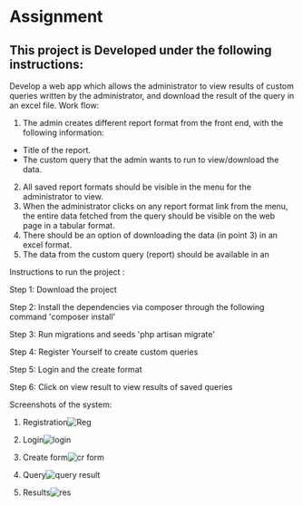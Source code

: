 # Assignment
This project is Developed under the following instructions:
-----------------------------------------------------------

Develop a web app which allows the administrator to view results of custom queries
written by the administrator, and download the result of the query in an excel file.
Work flow:
1. The admin creates different report format from the front end, with the following
information:
- Title of the report.
- The custom query that the admin wants to run to view/download the data.
2. All saved report formats should be visible in the menu for the administrator to view.
3. When the administrator clicks on any report format link from the menu, the entire
data fetched from the query should be visible on the web page in a tabular format.
4. There should be an option of downloading the data (in point 3) in an excel format.
5. The data from the custom query (report) should be available in an

Instructions to run the project :

Step 1: Download the project

Step 2: Install the dependencies via composer through the following command
 'composer install'

Step 3: Run migrations and seeds
 'php artisan migrate'

Step 4: Register Yourself to create custom queries

Step 5: Login and the create format 

Step 6: Click on view result to view results of saved queries

Screenshots of the system:
1. Registration![Reg](https://user-images.githubusercontent.com/80957642/111774220-2f6cc080-88d5-11eb-8109-ecdfe036ffda.jpeg)

2. Login![login](https://user-images.githubusercontent.com/80957642/111774003-e0bf2680-88d4-11eb-937e-1a4aa0f432ec.jpeg)

3. Create form![cr form](https://user-images.githubusercontent.com/80957642/111774077-fb919b00-88d4-11eb-8d7a-a8eff188f2d8.jpeg)

4. Query![query result](https://user-images.githubusercontent.com/80957642/111774247-385d9200-88d5-11eb-96cf-4190fa756428.jpeg)

5. Results![res](https://user-images.githubusercontent.com/80957642/111774261-3dbadc80-88d5-11eb-807a-e4253d3a22c3.jpeg)

